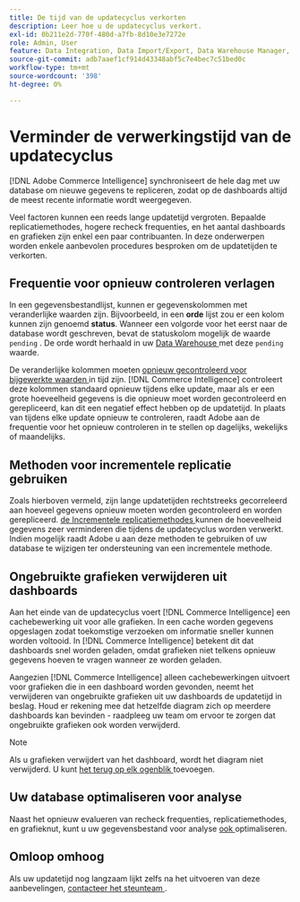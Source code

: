 ```yaml
---
title: De tijd van de updatecyclus verkorten
description: Leer hoe u de updatecyclus verkort.
exl-id: 0b211e2d-770f-480d-a7fb-8d10e3e7272e
role: Admin, User
feature: Data Integration, Data Import/Export, Data Warehouse Manager, Dashboards
source-git-commit: adb7aaef1cf914d43348abf5c7e4bec7c51bed0c
workflow-type: tm+mt
source-wordcount: '398'
ht-degree: 0%

---
```


# Verminder de verwerkingstijd van de updatecyclus

[!DNL Adobe Commerce Intelligence] synchroniseert de hele dag met uw database om nieuwe gegevens te repliceren, zodat op de dashboards altijd de meest recente informatie wordt weergegeven.

Veel factoren kunnen een reeds lange updatetijd vergroten. Bepaalde replicatiemethodes, hogere recheck frequenties, en het aantal dashboards en grafieken zijn enkel een paar contribuanten. In deze onderwerpen worden enkele aanbevolen procedures besproken om de updatetijden te verkorten.

## Frequentie voor opnieuw controleren verlagen

In een gegevensbestandlijst, kunnen er gegevenskolommen met veranderlijke waarden zijn. Bijvoorbeeld, in een **orde** lijst zou er een kolom kunnen zijn genoemd **status**. Wanneer een volgorde voor het eerst naar de database wordt geschreven, bevat de statuskolom mogelijk de waarde `pending` . De orde wordt herhaald in uw [ Data Warehouse ](../data-analyst/data-warehouse-mgr/tour-dwm.md) met deze `pending` waarde.

De veranderlijke kolommen moeten [ opnieuw gecontroleerd voor bijgewerkte waarden ](../data-analyst/data-warehouse-mgr/cfg-data-rechecks.md) in tijd zijn. [!DNL Commerce Intelligence] controleert deze kolommen standaard opnieuw tijdens elke update, maar als er een grote hoeveelheid gegevens is die opnieuw moet worden gecontroleerd en gerepliceerd, kan dit een negatief effect hebben op de updatetijd. In plaats van tijdens elke update opnieuw te controleren, raadt Adobe aan de frequentie voor het opnieuw controleren in te stellen op dagelijks, wekelijks of maandelijks.

## Methoden voor incrementele replicatie gebruiken

Zoals hierboven vermeld, zijn lange updatetijden rechtstreeks gecorreleerd aan hoeveel gegevens opnieuw moeten worden gecontroleerd en worden gerepliceerd. [ de Incrementele replicatiemethodes ](../data-analyst/data-warehouse-mgr/cfg-replication-methods.md) kunnen de hoeveelheid gegevens zeer verminderen die tijdens de updatecyclus worden verwerkt. Indien mogelijk raadt Adobe u aan deze methoden te gebruiken of uw database te wijzigen ter ondersteuning van een incrementele methode.

## Ongebruikte grafieken verwijderen uit dashboards

Aan het einde van de updatecyclus voert [!DNL Commerce Intelligence] een cachebewerking uit voor alle grafieken. In een cache worden gegevens opgeslagen zodat toekomstige verzoeken om informatie sneller kunnen worden voltooid. In [!DNL Commerce Intelligence] betekent dit dat dashboards snel worden geladen, omdat grafieken niet telkens opnieuw gegevens hoeven te vragen wanneer ze worden geladen.

Aangezien [!DNL Commerce Intelligence] alleen cachebewerkingen uitvoert voor grafieken die in een dashboard worden gevonden, neemt het verwijderen van ongebruikte grafieken uit uw dashboards de updatetijd in beslag. Houd er rekening mee dat hetzelfde diagram zich op meerdere dashboards kan bevinden - raadpleeg uw team om ervoor te zorgen dat ongebruikte grafieken ook worden verwijderd.

>[!NOTE]
>
>Als u grafieken verwijdert van het dashboard, wordt het diagram niet verwijderd. U kunt [ het terug op elk ogenblik ](../data-user/dashboards/add-charts-dashboard.md) toevoegen.

## Uw database optimaliseren voor analyse

Naast het opnieuw evalueren van recheck frequenties, replicatiemethodes, en grafieknut, kunt u uw gegevensbestand voor analyse [ ook ](../best-practices/opt-db-analysis.md) optimaliseren.

## Omloop omhoog

Als uw updatetijd nog langzaam lijkt zelfs na het uitvoeren van deze aanbevelingen, [ contacteer het steunteam ](https://experienceleague.adobe.com/docs/commerce-knowledge-base/kb/troubleshooting/miscellaneous/mbi-service-policies.html?lang=nl-NL).

